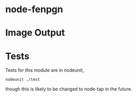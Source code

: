 node-fenpgn
===========

Image Output
============


Tests
=====

Tests for this module are in nodeunit, 

    nodeunit ./test

though this is likely to be changed to node-tap in the future.
